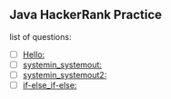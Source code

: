 ## Java HackerRank Practice


list of questions:

+ [ ] [Hello:](https://www.hackerrank.com/challenges/welcome-to-java/problem)
+ [ ] [systemin_systemout:](https://www.hackerrank.com/challenges/java-stdin-and-stdout-1/problem)
+ [ ] [systemin_systemout2:](https://www.hackerrank.com/challenges/java-stdin-stdout/problem)
+ [ ] [if-else_if-else:](https://www.hackerrank.com/challenges/java-if-else/problem)